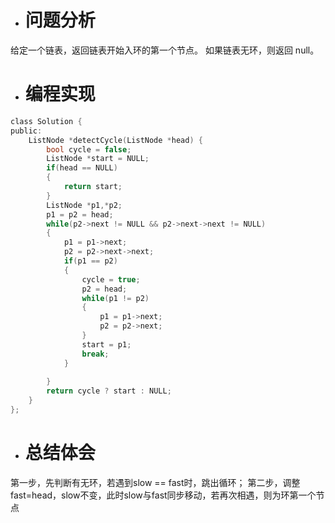 * # 问题分析
给定一个链表，返回链表开始入环的第一个节点。 如果链表无环，则返回 null。


* # 编程实现
```c
class Solution {
public:
    ListNode *detectCycle(ListNode *head) {
        bool cycle = false;
        ListNode *start = NULL;
        if(head == NULL)
        {
            return start;
        }
        ListNode *p1,*p2;
        p1 = p2 = head;
        while(p2->next != NULL && p2->next->next != NULL)
        {
            p1 = p1->next;
            p2 = p2->next->next;
            if(p1 == p2)
            {
                cycle = true;
                p2 = head;
                while(p1 != p2)
                {
                    p1 = p1->next;
                    p2 = p2->next;                    
                }
                start = p1;
                break;
            }
                
        }      
        return cycle ? start : NULL;
    }
};
```
* # 总结体会
第一步，先判断有无环，若遇到slow == fast时，跳出循环；
第二步，调整fast=head，slow不变，此时slow与fast同步移动，若再次相遇，则为环第一个节点



